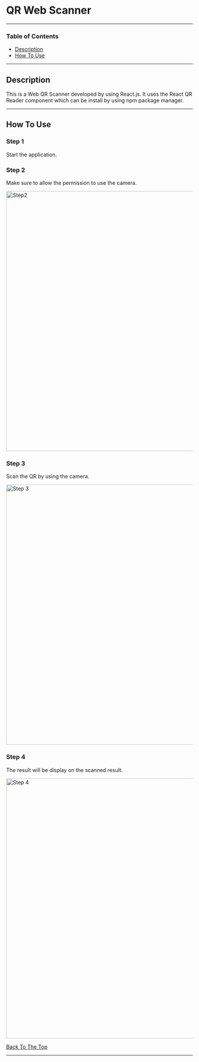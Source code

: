 
# QR Web Scanner

---

### Table of Contents

- [Description](#description)
- [How To Use](#how-to-use)

---

## Description

This is a Web QR Scanner developed by using React.js.  It uses the React QR Reader component which can be install by using npm package manager.

---

## How To Use

### Step 1
Start the application.

### Step 2

Make sure to allow the permission to use the camera.

<img src="https://user-images.githubusercontent.com/98761689/156306577-82cf1091-8ca1-48c6-9c2b-46cb6f1837ea.png" alt="Step2" width="700">


### Step 3

Scan the QR by using the camera.

<img src="https://user-images.githubusercontent.com/98761689/156307299-f416e8a3-9a64-44af-a553-64e77abf8f9b.png" alt="Step 3" width="700">

### Step 4

The result will be display on the scanned result.

<img src="https://user-images.githubusercontent.com/98761689/156308086-9ffa191a-720e-40c0-8948-7b9c35837833.png" alt="Step 4" width="700">

[Back To The Top](#qr-web-scanner)

---

